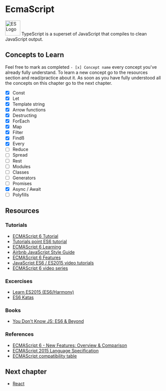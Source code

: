 # EcmaScript
<img alt="ES Logo" src="../assets/es-ecmascript-logo.png" width="48"> TypeScript is a superset of JavaScript that compiles to clean JavaScript output.

## Concepts to Learn
Feel free to mark as completed `- [x] Concept name` every concept you've already fully understand. To learn a new concept go to the resources section and read/practice about it. As soon as you have fully understood all the concepts on this chapter go to the next chapter.

  - [X] Const
  - [X] Let
  - [X] Template string
  - [X] Arrow functions
  - [X] Destructing
  - [X] ForEach
  - [X] Map
  - [X] Filter
  - [X] Findß
  - [X] Every
  - [ ] Reduce
  - [ ] Spread
  - [ ] Rest
  - [ ] Modules
  - [ ] Classes
  - [ ] Generators
  - [ ] Promises
  - [X] Async / Await
  - [ ] Polyfills

## Resources

### Tutorials
  * [ECMAScript 6 Tutorial](http://ccoenraets.github.io/es6-tutorial/)
  * [Tutorials point ES6 tutorial](https://www.tutorialspoint.com/es6/)
  * [ECMAScript 6 Learning](https://github.com/ericdouglas/ES6-Learning)
  * [Airbnb JavaScript Style Guide](https://github.com/airbnb/javascript)
  * [ECMAScript 6 Features](https://github.com/lukehoban/es6features)
  * [JavaScript ES6 / ES2015 video tutorials](  https://www.youtube.com/playlist?list=PLillGF-RfqbZ7s3t6ZInY3NjEOOX7hsBv)
  * [ECMAScript 6 video series](https://www.youtube.com/playlist?list=PLVHlCYNvnqYouIVj3IgK3RmzpnWMaoqkw)

### Excercises
  * [Learn ES2015 (ES6/Harmony)](http://learnharmony.org/#/?_k=v0lv3i)
  * [ES6 Katas](http://es6katas.org/)

### Books
  * [You Don't Know JS: ES6 & Beyond](https://github.com/getify/You-Dont-Know-JS/blob/master/es6%20&%20beyond/README.md#you-dont-know-js-es6--beyond)

### References
  * [ECMAScript 6 - New Features: Overview & Comparison](http://es6-features.org/#Constants)
  * [ECMAScript 2015 Language Specification](http://www.ecma-international.org/ecma-262/6.0/)
  * [ECMAScript compatibility table](http://kangax.github.io/compat-table/es6/)

## Next chapter
  * [React](./react.md)